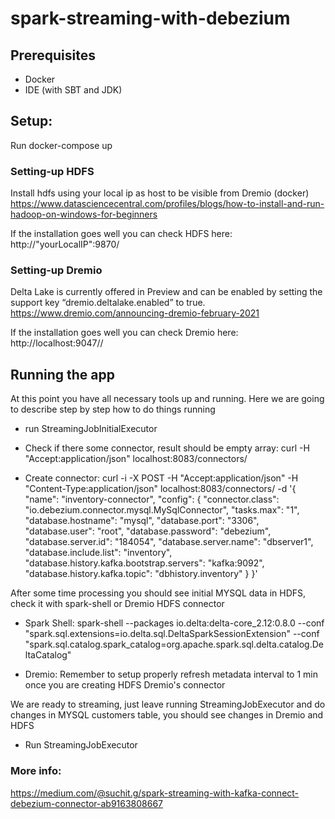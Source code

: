 # spark-streaming-with-debezium

## Prerequisites
- Docker
- IDE (with SBT and JDK)

## Setup:
Run docker-compose up

### Setting-up HDFS
Install hdfs using your local ip as host to be visible from Dremio (docker) https://www.datasciencecentral.com/profiles/blogs/how-to-install-and-run-hadoop-on-windows-for-beginners

If the installation goes well you can check HDFS here: http://"yourLocalIP":9870/

### Setting-up Dremio
Delta Lake is currently offered in Preview and can be enabled by setting the support key “dremio.deltalake.enabled” to true. https://www.dremio.com/announcing-dremio-february-2021

If the installation goes well you can check Dremio here: http://localhost:9047//

## Running the app
At this point you have all necessary tools up and running. Here we are going to describe step by step how to do things running

- run StreamingJobInitialExecutor

- Check if there some connector, result should be empty array: curl -H "Accept:application/json" localhost:8083/connectors/

- Create connector: curl -i -X POST -H "Accept:application/json" -H "Content-Type:application/json" localhost:8083/connectors/ -d '{ "name": "inventory-connector", "config": { "connector.class": "io.debezium.connector.mysql.MySqlConnector", "tasks.max": "1", "database.hostname": "mysql", "database.port": "3306", "database.user": "root", "database.password": "debezium", "database.server.id": "184054", "database.server.name": "dbserver1", "database.include.list": "inventory", "database.history.kafka.bootstrap.servers": "kafka:9092", "database.history.kafka.topic": "dbhistory.inventory" } }'

After some time processing you should see initial MYSQL data in HDFS, check it with spark-shell or Dremio HDFS connector

- Spark Shell: spark-shell --packages io.delta:delta-core_2.12:0.8.0 --conf "spark.sql.extensions=io.delta.sql.DeltaSparkSessionExtension" --conf "spark.sql.catalog.spark_catalog=org.apache.spark.sql.delta.catalog.DeltaCatalog"

- Dremio: Remember to setup properly refresh metadata interval to 1 min once you are creating HDFS Dremio's connector

We are ready to streaming, just leave running StreamingJobExecutor and do changes in MYSQL customers table, you should see changes in Dremio and HDFS

- Run StreamingJobExecutor

### More info:
https://medium.com/@suchit.g/spark-streaming-with-kafka-connect-debezium-connector-ab9163808667
